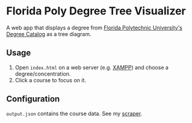 # Florida Poly Degree Tree Visualizer
A web app that displays a degree from
[Florida Polytechnic University's Degree Catalog](http://floridapolytechnic.catalog.acalog.com/index.php?catoid=7)
as a tree diagram.

## Usage
1. Open `index.html` on a web server
(e.g. [XAMPP](https://www.apachefriends.org/index.html))
and choose a degree/concentration.
2. Click a course to focus on it.


## Configuration
`output.json` contains the course data.
See my [scraper](https://github.com/PrivacyPolicy/FloridaPolyCatalogScraper).